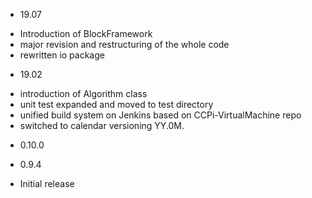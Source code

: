 * 19.07
 - Introduction of BlockFramework
 - major revision and restructuring of the whole code
 - rewritten io package

* 19.02
 - introduction of Algorithm class
 - unit test expanded and moved to test directory
 - unified build system on Jenkins based on CCPi-VirtualMachine repo
 - switched to calendar versioning YY.0M.

* 0.10.0

* 0.9.4
 - Initial release
